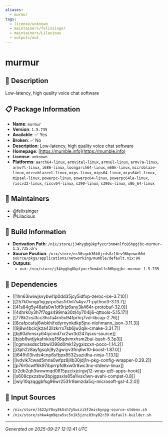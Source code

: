 ```yaml
---
aliases:
  - murmur
tags:
  - license/unknown
  - maintainers/felixsinger
  - maintainers/Lilacious
  - outputs/out
---
```


# murmur

## 📝 Description

Low-latency, high quality voice chat software

## 📋 Package Information

- **Name**: `murmur`
- **Version**: `1.5.735`
- **Available**: ✅ Yes
- **Broken**: ✅ No
- **Description**: Low-latency, high quality voice chat software
- **Homepage**: [https://mumble.info](https://mumble.info)
- **License**: `unknown`
- **Platforms**: `aarch64-linux`, `armv5tel-linux`, `armv6l-linux`, `armv7a-linux`, `armv7l-linux`, `i686-linux`, `loongarch64-linux`, `m68k-linux`, `microblaze-linux`, `microblazeel-linux`, `mips-linux`, `mips64-linux`, `mips64el-linux`, `mipsel-linux`, `powerpc-linux`, `powerpc64-linux`, `powerpc64le-linux`, `riscv32-linux`, `riscv64-linux`, `s390-linux`, `s390x-linux`, `x86_64-linux`
## 👥 Maintainers

- @felixsinger
- @Lilacious


## 🔧 Build Information

- **Derivation Path**: `/nix/store/j34hygbg8kpfyxcr3nm4nlfc86hpgjbc-murmur-1.5.735.drv`
- **Source Position**: `/nix/store/ns30sqxb36k8jrds8z18rv96bpnwc60d-source/pkgs/applications/networking/mumble/default.nix:90`
- **Outputs**:
  - `out`:  `/nix/store/j34hygbg8kpfyxcr3nm4nlfc86hpgjbc-murmur-1.5.735`

## 🔗 Dependencies

- [[1hn63iwiwjsvybwl1p0dd35jcy5idfxp-zeroc-ice-3.7.10]]
- [[257k0vnqp1xjgyrpc5as1r0nl7s4yv71-python3-3.13.7]]
- [[41s84g5y48afa0w1df9rjz6sny3k464r-protobuf-32.0]]
- [[4dhrk0y3h7f7qgs499ma30zl4y704ij6-qttools-5.15.17]]
- [[778k2csi3cc3hcfa4rn5x94fprhrj7vd-libcap-2.76]]
- [[8cafpcafaj6wbkhifxdyrnynkdkp5jnx-nlohmann_json-3.11.3]]
- [[9j8w4bcicjkza42lizkrrx7sb6jw2qik-cmake-3.31.7]]
- [[bj60ahmsxy64iycmd7xr2wr3d247qsxs-source]]
- [[bjsb6wdjykafnkixq156qdvmxhsm2bai-bash-5.3p3]]
- [[cgmvaxdsc1zbwil398d0mk12ygxizcxn-poco-1.14.2]]
- [[i3ph2z8ayfgsqlrj9y2gwiyv3fmj6w10-boost-1.87.0]]
- [[i64fh03ivds4cnp6sfbpx8532sazidha-ninja-1.13.1]]
- [[lvdvlk7cwad5mna0wfpz8jllb30jdj1n-pkg-config-wrapper-0.29.2]]
- [[p76r0cwlf6k97ibprrpfd8xw0r8wc3nx-stdenv-linux]]
- [[r2db2qh3wxwmqd0615pzcixjcirgvj12-wrap-qt5-apps-hook]]
- [[s608cpxzsbw3bpjgpsxls85a1lvsx1wn-avahi-compat-0.8]]
- [[wiy10qzqggbfsg96wr2531r9amzda5cj-microsoft-gsl-4.2.0]]

## 📁 Input Sources

- `/nix/store/l622p70vy8k5sh7y5wizi5f2mic6ynpg-source-stdenv.sh`
- `/nix/store/shkw4qm9qcw5sc5n1k5jznc83ny02r39-default-builder.sh`

---
*Generated on 2025-09-27 12:12:41 UTC*
